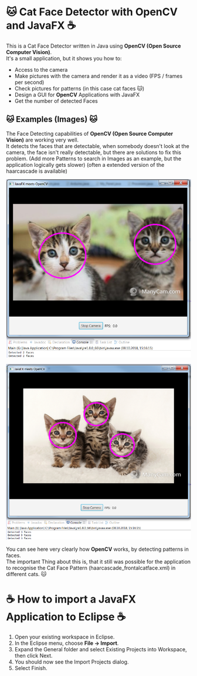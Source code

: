 # 🐱 Cat Face Detector with OpenCV and JavaFX ☕️

This is a Cat Face Detector written in Java using **OpenCV (Open Source Computer Vision)**. </br>
It's a small application, but it shows you how to:</br>

- Access to the camera
- Make pictures with the camera and render it as a video (FPS / frames per second)
- Check pictures for patterns (in this case cat faces 🐱)
- Design a GUI for **OpenCV** Applications with JavaFX
- Get the number of detected Faces

## 🐱 Examples (Images) 🐱

The Face Detecting capabilities of **OpenCV (Open Source Computer Vision)** are working very well.</br>
It detects the faces that are detectable, when somebody doesn't look at the camera, the face isn't really detectable, but there are solutions to fix this problem. (Add more Patterns to search in Images as an example, but the application logically gets slower) (often a extended version of the haarcascade is available)

![Example Image OpenCV Face Detection](Images/Example_Image.png)

![Example Image OpenCV Face Detection with different Faces](Images/Example_Image_different_cute_kittens.png)

You can see here very clearly how **OpenCV** works, by detecting patterns in faces.</br>
The important Thing about this is, that it still was possible for the application to recognise the Cat Face Pattern (haarcascade_frontalcatface.xml) in different cats. 🐱

# ☕️ How to import a JavaFX Application to Eclipse ☕️

1. Open your existing workspace in Eclipse.
2. In the Eclipse menu, choose **File -> Import**.
3. Expand the General folder and select Existing Projects into Workspace, then click Next.
4. You should now see the Import Projects dialog.
5. Select Finish.
